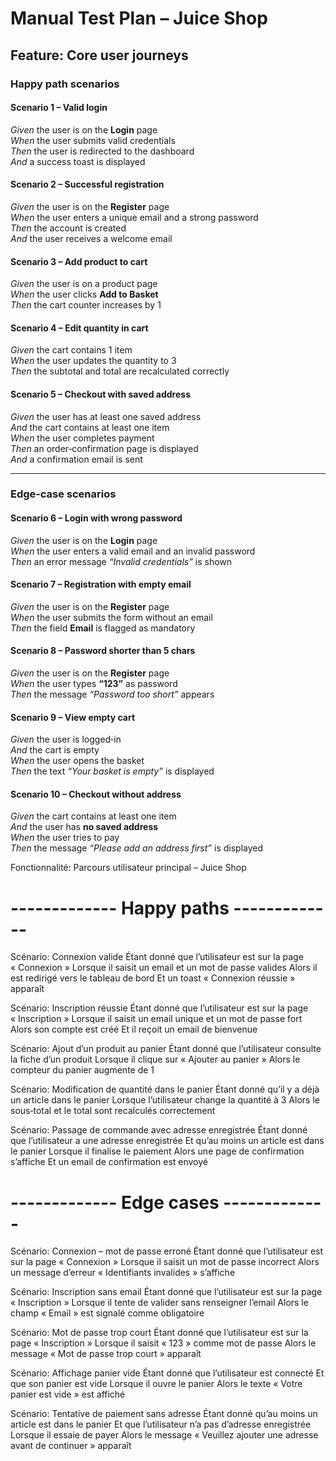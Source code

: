 # Manual Test Plan – Juice Shop

## Feature: Core user journeys

### Happy path scenarios

#### Scenario 1 – Valid login
*Given* the user is on the **Login** page  
*When* the user submits valid credentials  
*Then* the user is redirected to the dashboard  
*And* a success toast is displayed

#### Scenario 2 – Successful registration
*Given* the user is on the **Register** page  
*When* the user enters a unique email and a strong password  
*Then* the account is created  
*And* the user receives a welcome email

#### Scenario 3 – Add product to cart
*Given* the user is on a product page  
*When* the user clicks **Add to Basket**  
*Then* the cart counter increases by 1

#### Scenario 4 – Edit quantity in cart
*Given* the cart contains 1 item  
*When* the user updates the quantity to 3  
*Then* the subtotal and total are recalculated correctly

#### Scenario 5 – Checkout with saved address
*Given* the user has at least one saved address  
*And* the cart contains at least one item  
*When* the user completes payment  
*Then* an order‑confirmation page is displayed  
*And* a confirmation email is sent

---

### Edge‑case scenarios

#### Scenario 6 – Login with wrong password
*Given* the user is on the **Login** page  
*When* the user enters a valid email and an invalid password  
*Then* an error message *“Invalid credentials”* is shown

#### Scenario 7 – Registration with empty email
*Given* the user is on the **Register** page  
*When* the user submits the form without an email  
*Then* the field **Email** is flagged as mandatory

#### Scenario 8 – Password shorter than 5 chars
*Given* the user is on the **Register** page  
*When* the user types **“123”** as password  
*Then* the message *“Password too short”* appears

#### Scenario 9 – View empty cart
*Given* the user is logged‑in  
*And* the cart is empty  
*When* the user opens the basket  
*Then* the text *“Your basket is empty”* is displayed

#### Scenario 10 – Checkout without address
*Given* the cart contains at least one item  
*And* the user has **no saved address**  
*When* the user tries to pay  
*Then* the message *“Please add an address first”* is displayed


Fonctionnalité: Parcours utilisateur principal – Juice Shop

  # ------------- Happy paths -------------
  Scénario: Connexion valide
    Étant donné que l’utilisateur est sur la page « Connexion »
    Lorsque il saisit un email et un mot de passe valides
    Alors il est redirigé vers le tableau de bord
    Et un toast « Connexion réussie » apparaît

  Scénario: Inscription réussie
    Étant donné que l’utilisateur est sur la page « Inscription »
    Lorsque il saisit un email unique et un mot de passe fort
    Alors son compte est créé
    Et il reçoit un email de bienvenue

  Scénario: Ajout d’un produit au panier
    Étant donné que l’utilisateur consulte la fiche d’un produit
    Lorsque il clique sur « Ajouter au panier »
    Alors le compteur du panier augmente de 1

  Scénario: Modification de quantité dans le panier
    Étant donné qu’il y a déjà un article dans le panier
    Lorsque l’utilisateur change la quantité à 3
    Alors le sous‑total et le total sont recalculés correctement

  Scénario: Passage de commande avec adresse enregistrée
    Étant donné que l’utilisateur a une adresse enregistrée
      Et qu’au moins un article est dans le panier
    Lorsque il finalise le paiement
    Alors une page de confirmation s’affiche
      Et un email de confirmation est envoyé

  # ------------- Edge cases -------------
  Scénario: Connexion – mot de passe erroné
    Étant donné que l’utilisateur est sur la page « Connexion »
    Lorsque il saisit un mot de passe incorrect
    Alors un message d’erreur « Identifiants invalides » s’affiche

  Scénario: Inscription sans email
    Étant donné que l’utilisateur est sur la page « Inscription »
    Lorsque il tente de valider sans renseigner l’email
    Alors le champ « Email » est signalé comme obligatoire

  Scénario: Mot de passe trop court
    Étant donné que l’utilisateur est sur la page « Inscription »
    Lorsque il saisit « 123 » comme mot de passe
    Alors le message « Mot de passe trop court » apparaît

  Scénario: Affichage panier vide
    Étant donné que l’utilisateur est connecté
      Et que son panier est vide
    Lorsque il ouvre le panier
    Alors le texte « Votre panier est vide » est affiché

  Scénario: Tentative de paiement sans adresse
    Étant donné qu’au moins un article est dans le panier
      Et que l’utilisateur n’a pas d’adresse enregistrée
    Lorsque il essaie de payer
    Alors le message « Veuillez ajouter une adresse avant de continuer » apparaît

